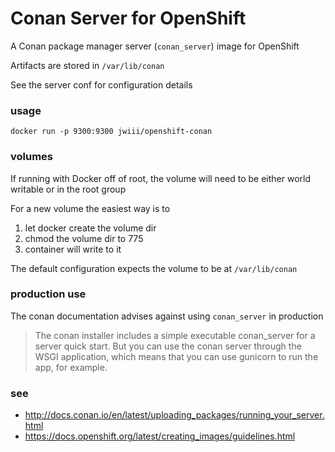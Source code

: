 Conan Server for OpenShift
==========================

A Conan package manager server (`conan_server`) image for OpenShift

Artifacts are stored in `/var/lib/conan`

See the server conf for configuration details

### usage

`docker run -p 9300:9300 jwiii/openshift-conan`

### volumes

If running with Docker off of root, the volume will need to be either world writable or in the root group

For a new volume the easiest way is to

1. let docker create the volume dir
2. chmod the volume dir to 775
3. container will write to it

The default configuration expects the volume to be at `/var/lib/conan`

### production use

The conan documentation advises against using `conan_server` in production

>The conan installer includes a simple executable conan_server for a server quick start. But you can use the conan server through the WSGI application, which means that you can use gunicorn to run the app, for example.

### see
- http://docs.conan.io/en/latest/uploading_packages/running_your_server.html
- https://docs.openshift.org/latest/creating_images/guidelines.html
